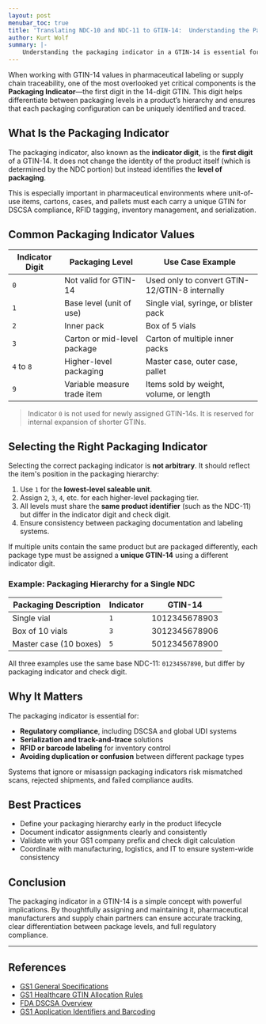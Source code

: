 ```yaml
---
layout: post
menubar_toc: true
title: 'Translating NDC-10 and NDC-11 to GTIN-14:  Understanding the Packaging Indicator in GTIN-14'
author: Kurt Wolf
summary: |-
    Understanding the packaging indicator in a GTIN-14 is essential for distinguishing pharmaceutical products across different packaging levels. From single-dose units to master cases, this leading digit encodes a product’s position in the packaging hierarchy—without changing its identity. Correct usage ensures seamless serialization, barcode accuracy, and DSCSA compliance. Whether labeling a vial or pallet, assigning the right packaging indicator is a small step with big implications for traceability and supply chain integrity.
---
```

When working with GTIN-14 values in pharmaceutical labeling or supply chain traceability, one of the most overlooked yet critical components is the **Packaging Indicator**—the first digit in the 14-digit GTIN. This digit helps differentiate between packaging levels in a product’s hierarchy and ensures that each packaging configuration can be uniquely identified and traced.

## What Is the Packaging Indicator

The packaging indicator, also known as the **indicator digit**, is the **first digit** of a GTIN-14. It does not change the identity of the product itself (which is determined by the NDC portion) but instead identifies the **level of packaging**.

This is especially important in pharmaceutical environments where unit-of-use items, cartons, cases, and pallets must each carry a unique GTIN for DSCSA compliance, RFID tagging, inventory management, and serialization.

## Common Packaging Indicator Values

| Indicator Digit | Packaging Level             | Use Case Example                               |
| --------------- | --------------------------- | ---------------------------------------------- |
| `0`             | Not valid for GTIN-14       | Used only to convert GTIN-12/GTIN-8 internally |
| `1`             | Base level (unit of use)    | Single vial, syringe, or blister pack          |
| `2`             | Inner pack                  | Box of 5 vials                                 |
| `3`             | Carton or mid-level package | Carton of multiple inner packs                 |
| `4` to `8`      | Higher-level packaging      | Master case, outer case, pallet                |
| `9`             | Variable measure trade item | Items sold by weight, volume, or length        |

> Indicator `0` is not used for newly assigned GTIN-14s. It is reserved for internal expansion of shorter GTINs.

## Selecting the Right Packaging Indicator

Selecting the correct packaging indicator is **not arbitrary**. It should reflect the item's position in the packaging hierarchy:

1. Use `1` for the **lowest-level saleable unit**.
2. Assign `2`, `3`, `4`, etc. for each higher-level packaging tier.
3. All levels must share the **same product identifier** (such as the NDC-11) but differ in the indicator digit and check digit.
4. Ensure consistency between packaging documentation and labeling systems.

If multiple units contain the same product but are packaged differently, each package type must be assigned a **unique GTIN-14** using a different indicator digit.

### Example: Packaging Hierarchy for a Single NDC

| Packaging Description  | Indicator | GTIN-14       |
| ---------------------- | --------- | ------------- |
| Single vial            | `1`       | 1012345678903 |
| Box of 10 vials        | `3`       | 3012345678906 |
| Master case (10 boxes) | `5`       | 5012345678900 |

All three examples use the same base NDC-11: `01234567890`, but differ by packaging indicator and check digit.

## Why It Matters

The packaging indicator is essential for:

* **Regulatory compliance**, including DSCSA and global UDI systems
* **Serialization and track-and-trace** solutions
* **RFID or barcode labeling** for inventory control
* **Avoiding duplication or confusion** between different package types

Systems that ignore or misassign packaging indicators risk mismatched scans, rejected shipments, and failed compliance audits.

## Best Practices

* Define your packaging hierarchy early in the product lifecycle
* Document indicator assignments clearly and consistently
* Validate with your GS1 company prefix and check digit calculation
* Coordinate with manufacturing, logistics, and IT to ensure system-wide consistency

## Conclusion

The packaging indicator in a GTIN-14 is a simple concept with powerful implications. By thoughtfully assigning and maintaining it, pharmaceutical manufacturers and supply chain partners can ensure accurate tracking, clear differentiation between package levels, and full regulatory compliance.

---

## References

* [GS1 General Specifications](https://www.gs1.org/standards/gs1-general-specifications)
* [GS1 Healthcare GTIN Allocation Rules](https://www.gs1.org/industries/healthcare/gtin-allocation-rules)
* [FDA DSCSA Overview](https://www.fda.gov/drugs/drug-supply-chain-security-act-dscsa)
* [GS1 Application Identifiers and Barcoding](https://www.gs1.org/standards/barcodes)
